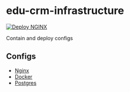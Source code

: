 # edu-crm-infrastructure
[![Deploy NGINX](https://github.com/Team-Base64/edu-crm-infrastructure/actions/workflows/cd.yml/badge.svg?branch=nginx-0.1)](https://github.com/Team-Base64/edu-crm-infrastructure/actions/workflows/cd.yml)

Contain and deploy configs
## Configs
- [Nginx](https://github.com/Team-Base64/edu-crm-infrastructure/tree/nginx-0.1)
- [Docker](https://github.com/Team-Base64/edu-crm-infrastructure/tree/docker-compose-0.1)
- [Postgres](https://github.com/Team-Base64/edu-crm-infrastructure/tree/postgres-0.1)
